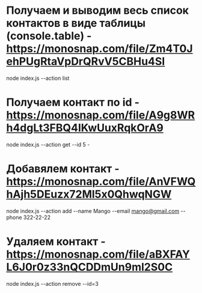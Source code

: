 # Получаем и выводим весь список контактов в виде таблицы (console.table) - https://monosnap.com/file/Zm4T0JehPUgRtaVpDrQRvV5CBHu4SI

node index.js --action list

# Получаем контакт по id - https://monosnap.com/file/A9g8WRh4dgLt3FBQ4IKwUuxRqkOrA9

node index.js --action get --id 5 -

# Добавялем контакт - https://monosnap.com/file/AnVFWQhAjh5DEuzx72Ml5x0QhwqNGW

node index.js --action add --name Mango --email mango@gmail.com --phone 322-22-22

# Удаляем контакт - https://monosnap.com/file/aBXFAYL6J0r0z33nQCDDmUn9ml2S0C

node index.js --action remove --id=3
